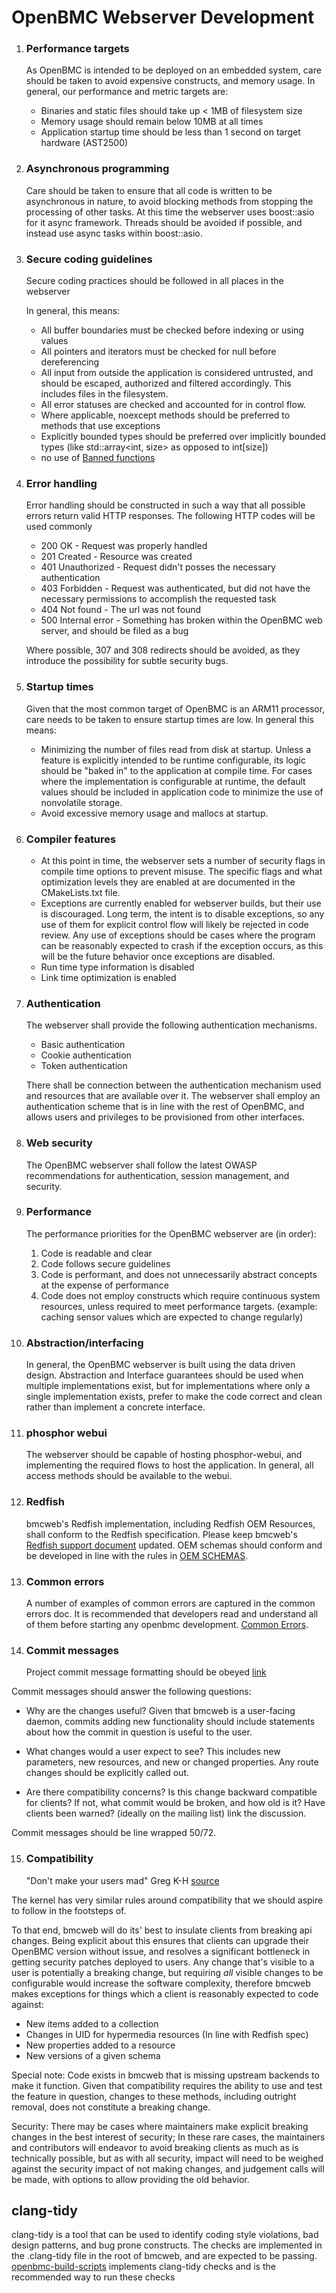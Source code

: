 # OpenBMC Webserver Development

1. ### Performance targets

   As OpenBMC is intended to be deployed on an embedded system, care should be
   taken to avoid expensive constructs, and memory usage. In general, our
   performance and metric targets are:

   - Binaries and static files should take up < 1MB of filesystem size
   - Memory usage should remain below 10MB at all times
   - Application startup time should be less than 1 second on target hardware
     (AST2500)

2. ### Asynchronous programming

   Care should be taken to ensure that all code is written to be asynchronous in
   nature, to avoid blocking methods from stopping the processing of other
   tasks. At this time the webserver uses boost::asio for it async framework.
   Threads should be avoided if possible, and instead use async tasks within
   boost::asio.

3. ### Secure coding guidelines

   Secure coding practices should be followed in all places in the webserver

   In general, this means:

   - All buffer boundaries must be checked before indexing or using values
   - All pointers and iterators must be checked for null before dereferencing
   - All input from outside the application is considered untrusted, and should
     be escaped, authorized and filtered accordingly. This includes files in the
     filesystem.
   - All error statuses are checked and accounted for in control flow.
   - Where applicable, noexcept methods should be preferred to methods that use
     exceptions
   - Explicitly bounded types should be preferred over implicitly bounded types
     (like std::array<int, size> as opposed to int[size])
   - no use of
     [Banned functions](https://github.com/intel/safestringlib/wiki/SDL-List-of-Banned-Functions "Banned function list")

4. ### Error handling

   Error handling should be constructed in such a way that all possible errors
   return valid HTTP responses. The following HTTP codes will be used commonly

   - 200 OK - Request was properly handled
   - 201 Created - Resource was created
   - 401 Unauthorized - Request didn't posses the necessary authentication
   - 403 Forbidden - Request was authenticated, but did not have the necessary
     permissions to accomplish the requested task
   - 404 Not found - The url was not found
   - 500 Internal error - Something has broken within the OpenBMC web server,
     and should be filed as a bug

   Where possible, 307 and 308 redirects should be avoided, as they introduce
   the possibility for subtle security bugs.

5. ### Startup times

   Given that the most common target of OpenBMC is an ARM11 processor, care
   needs to be taken to ensure startup times are low. In general this means:

   - Minimizing the number of files read from disk at startup. Unless a feature
     is explicitly intended to be runtime configurable, its logic should be
     "baked in" to the application at compile time. For cases where the
     implementation is configurable at runtime, the default values should be
     included in application code to minimize the use of nonvolatile storage.
   - Avoid excessive memory usage and mallocs at startup.

6. ### Compiler features

   - At this point in time, the webserver sets a number of security flags in
     compile time options to prevent misuse. The specific flags and what
     optimization levels they are enabled at are documented in the
     CMakeLists.txt file.
   - Exceptions are currently enabled for webserver builds, but their use is
     discouraged. Long term, the intent is to disable exceptions, so any use of
     them for explicit control flow will likely be rejected in code review. Any
     use of exceptions should be cases where the program can be reasonably
     expected to crash if the exception occurs, as this will be the future
     behavior once exceptions are disabled.
   - Run time type information is disabled
   - Link time optimization is enabled

7. ### Authentication

   The webserver shall provide the following authentication mechanisms.

   - Basic authentication
   - Cookie authentication
   - Token authentication

   There shall be connection between the authentication mechanism used and
   resources that are available over it. The webserver shall employ an
   authentication scheme that is in line with the rest of OpenBMC, and allows
   users and privileges to be provisioned from other interfaces.

8. ### Web security

   The OpenBMC webserver shall follow the latest OWASP recommendations for
   authentication, session management, and security.

9. ### Performance

   The performance priorities for the OpenBMC webserver are (in order):

   1. Code is readable and clear
   2. Code follows secure guidelines
   3. Code is performant, and does not unnecessarily abstract concepts at the
      expense of performance
   4. Code does not employ constructs which require continuous system resources,
      unless required to meet performance targets. (example: caching sensor
      values which are expected to change regularly)

10. ### Abstraction/interfacing

    In general, the OpenBMC webserver is built using the data driven design.
    Abstraction and Interface guarantees should be used when multiple
    implementations exist, but for implementations where only a single
    implementation exists, prefer to make the code correct and clean rather than
    implement a concrete interface.

11. ### phosphor webui

    The webserver should be capable of hosting phosphor-webui, and implementing
    the required flows to host the application. In general, all access methods
    should be available to the webui.

12. ### Redfish

    bmcweb's Redfish implementation, including Redfish OEM Resources, shall
    conform to the Redfish specification. Please keep bmcweb's
    [Redfish support document](https://github.com/openbmc/bmcweb/blob/master/Redfish.md)
    updated. OEM schemas should conform and be developed in line with the rules
    in
    [OEM SCHEMAS](https://github.com/openbmc/bmcweb/blob/master/OEM_SCHEMAS.md).

13. ### Common errors

    A number of examples of common errors are captured in the common errors doc.
    It is recommended that developers read and understand all of them before
    starting any openbmc development.
    [Common Errors](https://github.com/openbmc/bmcweb/blob/master/COMMON_ERRORS.md).

14. ### Commit messages
    Project commit message formatting should be obeyed
    [link](https://github.com/openbmc/docs/blob/master/CONTRIBUTING.md#formatting-commit-messages)

Commit messages should answer the following questions:

- Why are the changes useful? Given that bmcweb is a user-facing daemon, commits
  adding new functionality should include statements about how the commit in
  question is useful to the user.

- What changes would a user expect to see? This includes new parameters, new
  resources, and new or changed properties. Any route changes should be
  explicitly called out.

- Are there compatibility concerns? Is this change backward compatible for
  clients? If not, what commit would be broken, and how old is it? Have clients
  been warned? (ideally on the mailing list) link the discussion.

Commit messages should be line wrapped 50/72.

15. ### Compatibility
    "Don't make your users mad" Greg K-H
    [source](https://git.sr.ht/~gregkh/presentation-application_summit/tree/main/keep_users_happy.pdf)

The kernel has very similar rules around compatibility that we should aspire to
follow in the footsteps of.

To that end, bmcweb will do its' best to insulate clients from breaking api
changes. Being explicit about this ensures that clients can upgrade their
OpenBMC version without issue, and resolves a significant bottleneck in getting
security patches deployed to users. Any change that's visible to a user is
potentially a breaking change, but requiring _all_ visible changes to be
configurable would increase the software complexity, therefore bmcweb makes
exceptions for things which a client is reasonably expected to code against:

- New items added to a collection
- Changes in UID for hypermedia resources (In line with Redfish spec)
- New properties added to a resource
- New versions of a given schema

Special note: Code exists in bmcweb that is missing upstream backends to make it
function. Given that compatibility requires the ability to use and test the
feature in question, changes to these methods, including outright removal, does
not constitute a breaking change.

Security: There may be cases where maintainers make explicit breaking changes in
the best interest of security; In these rare cases, the maintainers and
contributors will endeavor to avoid breaking clients as much as is technically
possible, but as with all security, impact will need to be weighed against the
security impact of not making changes, and judgement calls will be made, with
options to allow providing the old behavior.

## clang-tidy

clang-tidy is a tool that can be used to identify coding style violations, bad
design patterns, and bug prone constructs. The checks are implemented in the
.clang-tidy file in the root of bmcweb, and are expected to be passing.
[openbmc-build-scripts](https://github.com/openbmc/openbmc-build-scripts/blob/master/run-unit-test-docker.sh)
implements clang-tidy checks and is the recommended way to run these checks
